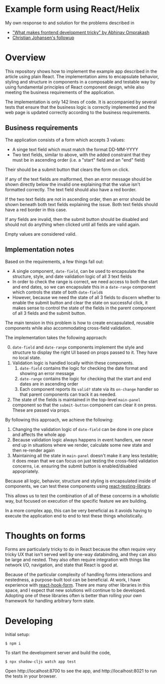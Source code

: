 # Example form using React/Helix

My own response to and solution for the problems described in
- ["What makes frontend development tricky" by Abhinav Omprakash](https://www.abhinavomprakash.com/posts/what-makes-frontend-development-tricky/)
- [Christian Johansen's followup](https://cjohansen.no/stateless-data-driven-uis/)

# Overview

This repository shows how to implement the example app described in the article
using plain React. The implementation aims to encapsulate behavior, styling
and structure in components in a composable and testable way by using
fundamental principles of React component design, while also meeting the
business requirements of the application.

The implementation is only 142 lines of code. It is accompanied by several tests
that ensure that the business logic is correctly implemented and the web page is
updated correctly according to the business requirements.

## Business requirements

The application consists of a form which accepts 3 values:
- A singe text field which must match the format DD-MM-YYYY
- Two text fields, similar to above, with the added constraint that they must be
  in ascending order (i.e. a "start" field and an "end" field)
  
Their should be a submit button that clears the form on click.

If any of the text fields are malformed, then an error message should be shown
directly below the invalid one explaining that the value isn't formatted
correctly. The text field should also have a red border.

If the two text fields are not in ascending order, then an error should be shown
beneath both text fields explaining the issue. Both text fields should have a
red border in this case.

If any fields are invalid, then the submit button should be disabled and should
not do anything when clicked until all fields are valid again.

Empty values are considered valid.

## Implementation notes

Based on the requirements, a few things fall out:

- A single component, `date-field`, can be used to encapsulate the structure,
  style, and date validation logic of all 3 text fields
- In order to check the range is correct, we need access to both the start and
  end dates, so we can encapsulate this in a `date-range` component which
  controls the state of both `date-field`s
- However, because we need the state of all 3 fields to discern whether to
  enable the submit button and clear the state on successful click, it makes
  sense to control the state of the fields in the parent component of all 3
  fields and the submit button.

The main tension in this problem is how to create encapsulated, reusable
components while also accommodating cross-field validation.

The implementation takes the following approach:

0. `date-field` and `date-range` components implement the style and structure to
   display the right UI based on props passed to it. They have no local state.
1. Validation logic is handled locally within these components.
   1. `date-field` contains the logic for checking the date format and showing
      an error message
   2. `date-range` contains the logic for checking that the start and end dates
      are in ascending order
   3. Each component reports its `valid?` state via its `on-change` handler so
      that parent components can track it as needed.
2. The state of the fields is maintained in the top-level `main-panel` component
   so that the `submit-button` component can clear it on press. These are passed
   via props.

By following this approach, we achieve the following:

1. Changing the validation logic of `date-field` can be done in one place and
   affects the whole app
2. Because validation logic always happens in event handlers, we never end up in
   situations where we render, calculate some new state and then re-render again
3. Maintaining all the state in `main-panel` doesn't make it any less testable;
   it does mean that we can focus on just testing the cross-field validation
   concerns, i.e. ensuring the submit button is enabled/disabled appopriately.

Because all logic, behavior, structure and styling is encapsulated inside of
components, we can test these components using [react-testing-library](https://testing-library.com/docs/react-testing-library/intro/).

This allows us to test the combination of all of these concerns in a wholistic
way, but focused on execution of the specific feature we are building.

In a more complex app, this can be very beneficial as it avoids having to
execute the application end to end to test these things wholistically.

# Thoughts on forms

Forms are particularly tricky to do in React because the often require very
tricky UX that isn't served well by one-way databinding, and they can also be
large and nested. They also often require integration with things like network
I/O, navigation, and state that React is good at.

Because of the particular complexity of handling forms interactions and
nestedness, a purpose-built tool can be beneficial. At work, I have experience
with [react-hook-form](https://react-hook-form.com/). There are many other
libraries in this space, and I expect that new solutions will continue to be
developed. Adopting one of these libraries often is better than rolling your own
framework for handling arbitrary form state.

# Developing

Initial setup:

```shellsession
$ npm i
```

To start the development server and build the code,

```shellsession
$ npx shadow-cljs watch app test
```

Open http://localhost:8700 to see the app, and http://localhost:8021 to run the
tests in your browser.
